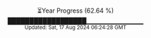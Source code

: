 <p align="center">
⏳Year Progress (62.64 %) <br>
██████████████████▁▁▁▁▁▁▁▁▁▁▁▁ <br>
<sub>Updated: Sat, 17 Aug 2024 06:24:28 GMT</sub>
</p>

